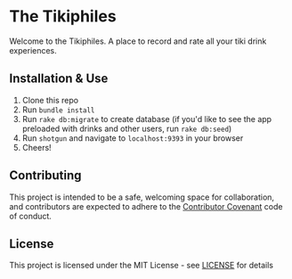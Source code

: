# The Tikiphiles

Welcome to the Tikiphiles. A place to record and rate all your tiki drink experiences.

## Installation & Use

1. Clone this repo
2. Run `bundle install`
3. Run `rake db:migrate` to create database (if you'd like to see the app preloaded with drinks and other users, run `rake db:seed`)
4. Run `shotgun` and navigate to `localhost:9393` in your browser
5. Cheers!

## Contributing

This project is intended to be a safe, welcoming space for collaboration, and contributors are expected to adhere to the [Contributor Covenant](http://contributor-covenant.org) code of conduct.

## License

This project is licensed under the MIT License - see [LICENSE](https://github.com/Waffles4Ransom/the_tikiphiles/blob/master/LICENSE) for details
